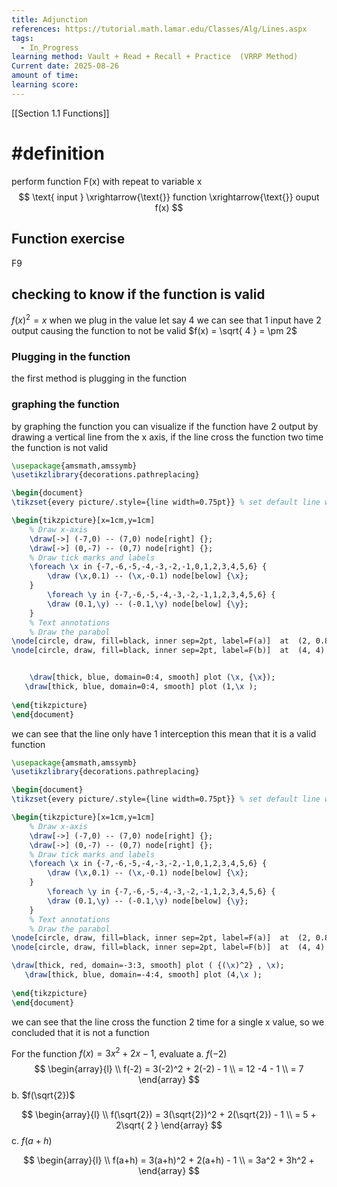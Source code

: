 ```yaml
---
title: Adjunction
references: https://tutorial.math.lamar.edu/Classes/Alg/Lines.aspx
tags:
  - In_Progress
learning method: Vault + Read + Recall + Practice  (VRRP Method)
Current date: 2025-08-26
amount of time:
learning score:
---
```


[[Section 1.1  Functions]]
# #definition 


perform  function  F(x) with repeat to variable  x 
$$
\text{ input } \xrightarrow{\text{}} function  \xrightarrow{\text{}} ouput f(x)   
$$


## Function exercise 

F9  

## checking to know if the function is valid 
$f(x)^2 = x$
when  we  plug in the value let say  4  we can see that 1 input have 2 output causing the function to  not be valid 
$f(x)  = \sqrt{ 4 }  = \pm 2$
### Plugging in the function 
the first method is plugging in the function  

### graphing the function  
by  graphing the function you can visualize if the function have 2 output by drawing a vertical line from the x axis, if the line cross the function two time the function is not valid
```tikz
\usepackage{amsmath,amssymb}
\usetikzlibrary{decorations.pathreplacing}

\begin{document}
\tikzset{every picture/.style={line width=0.75pt}} % set default line width

\begin{tikzpicture}[x=1cm,y=1cm]
    % Draw x-axis
    \draw[->] (-7,0) -- (7,0) node[right] {};
    \draw[->] (0,-7) -- (0,7) node[right] {};
    % Draw tick marks and labels
    \foreach \x in {-7,-6,-5,-4,-3,-2,-1,0,1,2,3,4,5,6} {
        \draw (\x,0.1) -- (\x,-0.1) node[below] {\x};
    }
        \foreach \y in {-7,-6,-5,-4,-3,-2,-1,1,2,3,4,5,6} {
        \draw (0.1,\y) -- (-0.1,\y) node[below] {\y};
    }
    % Text annotations  
    % Draw the parabol
\node[circle, draw, fill=black, inner sep=2pt, label=F(a)]  at  (2, 0.828) {};
\node[circle, draw, fill=black, inner sep=2pt, label=F(b)]  at  (4, 4) {};


    \draw[thick, blue, domain=0:4, smooth] plot (\x, {\x});
   \draw[thick, blue, domain=0:4, smooth] plot (1,\x );
 
\end{tikzpicture}
\end{document}


``` 
we can see  that the line only have 1 interception this mean that  it is a valid function 

```tikz
\usepackage{amsmath,amssymb}
\usetikzlibrary{decorations.pathreplacing}

\begin{document}
\tikzset{every picture/.style={line width=0.75pt}} % set default line width

\begin{tikzpicture}[x=1cm,y=1cm]
    % Draw x-axis
    \draw[->] (-7,0) -- (7,0) node[right] {};
    \draw[->] (0,-7) -- (0,7) node[right] {};
    % Draw tick marks and labels
    \foreach \x in {-7,-6,-5,-4,-3,-2,-1,0,1,2,3,4,5,6} {
        \draw (\x,0.1) -- (\x,-0.1) node[below] {\x};
    }
        \foreach \y in {-7,-6,-5,-4,-3,-2,-1,1,2,3,4,5,6} {
        \draw (0.1,\y) -- (-0.1,\y) node[below] {\y};
    }
    % Text annotations  
    % Draw the parabol
\node[circle, draw, fill=black, inner sep=2pt, label=F(a)]  at  (2, 0.828) {};
\node[circle, draw, fill=black, inner sep=2pt, label=F(b)]  at  (4, 4) {};

\draw[thick, red, domain=-3:3, smooth] plot ( {(\x)^2} , \x);
   \draw[thick, blue, domain=-4:4, smooth] plot (4,\x );
 
\end{tikzpicture}
\end{document}


``` 
we can see that the line cross the function 2 time for a single x value, so we concluded that it is not a function  

For the function $f(x)=3x^{2}+2x-1$, evaluate
a. $f(-2)$ 
$$
\begin{array}{l} \\
 f(-2)  =  3(-2)^2  + 2(-2)  - 1    \\
=  12 -4  -  1  \\
  =  7   
\end{array}
$$
b. $f(\sqrt{2})$

$$
\begin{array}{l} \\
 f(\sqrt{2})  =  3(\sqrt{2})^2  + 2(\sqrt{2})  - 1    \\
=  5 + 2\sqrt{ 2 }
\end{array}
$$
c. $f(a+h)$  

$$
\begin{array}{l} \\
f(a+h) =  3(a+h)^2  + 2(a+h)  - 1    \\
=  3a^2  + 3h^2  +  
\end{array}
$$